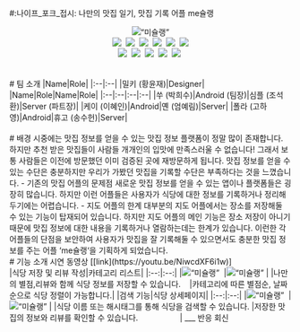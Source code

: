 #:나이프_포크_접시: 나만의 맛집 일기, 맛집  기록 어플 me슐랭
<div align=center>
  <img width=“266” alt=“미슐랭” src=”
https://user-images.githubusercontent.com/83093525/156397092-3f29a231-0989-4232-8154-93f97fdff213.png
“>
</div>
<div align=center>
    <img src=”
https://img.shields.io/badge/Kotlin-7F52FF?style=flat-square&logo=Kotlin&logoColor=white
“/></a>&nbsp;
    <img src=”
https://img.shields.io/badge/Java-007396?style=flat-square&logo=Java&logoColor=white”/></a>&nbsp;
    <img src=“https://img.shields.io/badge/Android-3DDC84?style=flat-square&logo=Android&logoColor=white”/></a>&nbsp;
    <img src=“https://img.shields.io/badge/Spring Boot-6DB33F?style=flat-square&logo=Spring Boot&logoColor=white”/></a>&nbsp;
    <img src=“https://img.shields.io/badge/Gradle-02303A?style=flat-square&logo=Gradle&logoColor=white”></a>&nbsp;
    <img src=“https://img.shields.io/badge/MySQL-4479A1?style=flat-square&logo=MySQL&logoColor=white”/></a></br>
    <img src=“https://img.shields.io/badge/AWS-232F3E?style=flat-square&logo=Amazon AWS&logoColor=white”/></a>&nbsp;
    <img src=“https://img.shields.io/badge/Redis-%23DD0031.svg?style=flat-square&logo=Redis&logoColor=white”></a>&nbsp;
    <img src=“https://img.shields.io/badge/Figma-%23F24E1E.svg?style=flat-square&logo=Figma&logoColor=white”</a>&nbsp;
    <img src=“https://img.shields.io/badge/Ubuntu-E95420?style=flat-square&logo=Ubuntu&logoColor=white”</a>&nbsp;
    <img src=“https://img.shields.io/badge/Nginx-%23009639.svg?style=flat-square&logo=Nginx&logoColor=white”</a>&nbsp;
</div>
<br>
<br>
# 팀 소개
|Name|Role|
|:--|:--|
|밀키 (황윤재)|Designer|
<br>
|Name|Role|Name|Role|
|:--|:--|:--|:--|
|쑤 (박희수)|Android (팀장)|심플 (조석환)|Server (파트장)|
|케이 (이혜인)|Android|옌 (엄예림)|Server|
|폴라 (고하영)|Android|휴고 (송수헌)|Server|
<br>
<br>
# 배경
 시중에는 맛집 정보를 얻을 수 있는 맛집 정보 플랫폼이 정말 많이 존재합니다.  하지만 추천 받은 맛집들이 사람들 개개인의 입맛에 만족스러울 수 없습니다!  그래서 보통 사람들은 이전에 방문했던 이미 검증된 곳에 재방문하게 됩니다.  맛집 정보를 얻을 수 있는 수단은 충분하지만 우리가 가봤던 맛집을 기록할 수단은 부족하다는 것을 느꼈습니다.
 - 기존의 맛집 어플의 문제점
 새로운 맛집 정보를 얻을 수 있는 앱이나 플랫폼들은 굉장히 많습니다. 하지만 이런 어플들은 사용자가 식당에 대한 정보를 기록하거나 정리해두기에는 어렵습니다.
 - 지도 어플의 한계
대부분의 지도 어플에서는 장소를 저장해둘 수 있는 기능이 탑재되어 있습니다. 하지만 지도 어플의 메인 기능은 장소 저장이 아니기 때문에 맛집 정보에 대한 내용을 기록하거나 열람하는데는 한계가 있습니다.
이런한 각 어플들의 단점을 보안하여 사용자가 맛집을 잘 기록해둘 수 있으면서도 충분한 맛집 정보를 주는 어플 ‘me슐랭‘을 기획하게 되었습니다.
<br>
# 기능 소개
시연 동영상 [[link](https://youtu.be/NiwcdXF6i1w)]
<br>
|식당 저장 및 리뷰 작성|카테고리 리스트|
|:--:|:--:|
|<img width=“266" alt=“미슐랭” src=”
https://user-images.githubusercontent.com/83093525/156397618-0072f024-aa77-45ba-b3d2-31702c2197ef.png
“>&nbsp; |<img width=“266” alt=“미슐랭” src=
https://user-images.githubusercontent.com/83093525/156397731-670f88c2-82ac-49a0-95ad-ae7ac3e0bb7a.png
>&nbsp;|
|나만의 별점,리뷰와 함께 식당 정보를 저장할 수 있습니다.&nbsp;&nbsp;&nbsp;&nbsp;|카테고리에 따른 별점순, 날짜순으로 식당 정렬이 가능합니다.|
|검색 기능|식당 상세페이지|
|:--:|:--:|
|<img width=“266” alt=“미슐랭” src=
https://user-images.githubusercontent.com/83093525/156398071-26066ea7-5673-4151-86c3-0f1d25016efa.png
>&nbsp; |<img width=“266” alt=“미슐랭” src=
https://user-images.githubusercontent.com/83093525/156398149-7cf7488e-a37c-4349-837d-c9db023c111e.png
>&nbsp;|
|식당 이름 또는 해시태그를 통해 식당을 검색할 수 있습니다. |저장한 맛집의 정보와 리뷰를 확인할 수 있습니다.&nbsp;&nbsp;&nbsp;&nbsp;&nbsp;&nbsp;&nbsp;&nbsp;&nbsp;&nbsp;&nbsp;&nbsp;&nbsp;&nbsp;&nbsp;&nbsp;&nbsp;&nbsp;&nbsp;|
___
반응
회신










